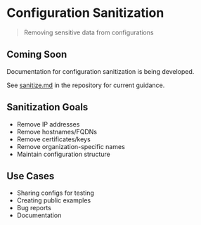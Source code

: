 # Configuration Sanitization

> Removing sensitive data from configurations

## Coming Soon

Documentation for configuration sanitization is being developed.

See [sanitize.md](https://github.com/f5devcentral/vscode-f5-flipper/blob/main/sanitize.md) in the repository for current guidance.

## Sanitization Goals

- Remove IP addresses
- Remove hostnames/FQDNs
- Remove certificates/keys
- Remove organization-specific names
- Maintain configuration structure

## Use Cases

- Sharing configs for testing
- Creating public examples
- Bug reports
- Documentation
